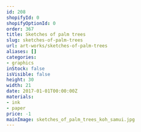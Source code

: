 ```yaml
---
id: 208
shopifyId: 0
shopifyOptionId: 0
order: 367
title: Sketches of palm trees
slug: sketches-of-palm-trees
url: art-works/sketches-of-palm-trees
aliases: []
categories:
- graphics
inStock: false
isVisible: false
height: 30
width: 21
date: 2017-01-01T00:00:00Z
materials:
- ink
- paper
price: -1
mainImage: sketches_of_palm_trees_koh_samui.jpg
---
```

